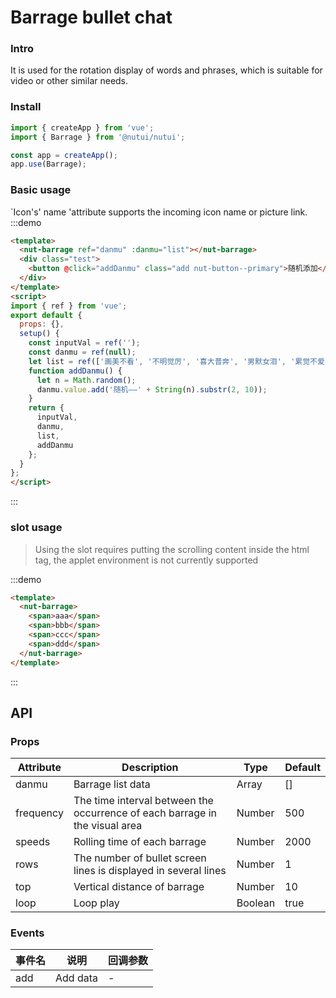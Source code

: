 # Barrage bullet chat

###  Intro

It is used for the rotation display of words and phrases, which is suitable for video or other similar needs.

### Install

``` javascript
import { createApp } from 'vue';
import { Barrage } from '@nutui/nutui';

const app = createApp();
app.use(Barrage);

```


### Basic usage

`Icon's' name 'attribute supports the incoming icon name or picture link.
:::demo

```html
<template>
  <nut-barrage ref="danmu" :danmu="list"></nut-barrage>
  <div class="test">
    <button @click="addDanmu" class="add nut-button--primary">随机添加</button>
  </div>
</template>
<script>
import { ref } from 'vue';
export default {
  props: {},
  setup() {
    const inputVal = ref('');
    const danmu = ref(null);
    let list = ref(['画美不看', '不明觉厉', '喜大普奔', '男默女泪', '累觉不爱', '爷青结-']);
    function addDanmu() {
      let n = Math.random();
      danmu.value.add('随机——' + String(n).substr(2, 10));
    }
    return {
      inputVal,
      danmu,
      list,
      addDanmu
    };
  }
};
</script>
```

:::

### slot usage

> Using the slot requires putting the scrolling content inside the html tag, the applet environment is not currently supported

:::demo

```html
<template>
  <nut-barrage>
    <span>aaa</span>
    <span>bbb</span>
    <span>ccc</span>
    <span>ddd</span>
  </nut-barrage>
</template>
```

:::


## API

### Props

| Attribute | Description | Type   | Default |
|--------------|----------------------------------|--------|------------------|
| danmu         | Barrage list data               | Array | []              |
| frequency        | The time interval between the occurrence of each barrage in the visual area    | Number | 500               |
| speeds         | Rolling time of each barrage | Number |  2000               |
| rows  | The number of bullet screen lines is displayed in several lines    | Number | 1 |
| top  | Vertical distance of barrage    | Number | 10 |
| loop  | Loop play     | Boolean | true |

### Events

| 事件名 | 说明           | 回调参数     |
|--------|----------------|--------------|
| add  | Add data | - |
